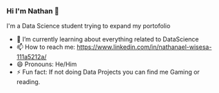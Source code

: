 ### Hi I'm Nathan 👋

I'm a Data Science student trying to expand my portofolio
- 🌱 I’m currently learning about everything related to DataScience
- 📫 How to reach me: https://www.linkedin.com/in/nathanael-wisesa-111a5212a/
- 😄 Pronouns: He/Him
- ⚡ Fun fact: If not doing Data Projects you can find me Gaming or reading. 

